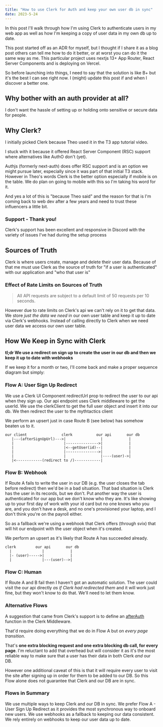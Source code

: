 ```yaml
---
title: "How to use Clerk for Auth and keep your own user db in sync"
date: 2023-5-24
---
```


In this post I'll walk through how I'm using Clerk to authenticate users in my web app as well as how I'm keeping a copy of user data in my own db up to date.

This post started off as an ADR for myself, but I thought if I share it as a blog post others can tell me how to do it better, or at worst you can do it the same way as me. This particular project uses nextjs 13+ App Router, React Server Components and is deploying on Vercel.

So before launching into things, I need to say that the solution is like B+ but it's the best I can see right now. I (might) update this post if and when I discover a better one.

## Why bother with an auth provider at all?
I don't want the hassle of setting up or holding onto sensitive or secure data for people.

## Why Clerk?
I initially picked Clerk because Theo used it in the T3 app tutorial video.

I stuck with it because it offered React Server Component (RSC) support where alternatives like AuthO don't (yet).

Authjs (formerly next-auth) does offer RSC support and is an option we might pursue later, especially since it was part of that initial T3 stack. However in Theo's words Clerk is the better option especially if mobile is on the table. We do plan on going to mobile with this so I'm taking his word for it.

And yes a lot of this is "because Theo said" and the reason for that is I'm coming back to web dev after a few years and need to trust these influencers a little bit.

### Support - Thank you!
Clerk's support has been excellent and responsive in Discord with the variety of issues I've had during the setup process

## Sources of Truth

Clerk is where users create, manage and delete their user data. Because of that me must use Clerk as the source of truth for "if a user is authenticated" with our application and "who that user is"

### Effect of Rate Limits on Sources of Truth

> All API requests are subject to a default limit of 50 requests per 10 seconds.

However due to rate limits on Clerk's api we can't rely on it to get that data. We store _just the data we need_ in our own user table and keep it up to date via Clerk's webhooks. Instead of calling directly to Clerk when we need user data we access our own user table.

## How We Keep in Sync with Clerk

**tl;dr We use a redirect on sign up to create the user in our db and then we keep it up to date with webhooks**

If we keep it for a month or two, I'll come back and make a proper sequence diagram but simply:

### Flow A: User Sign Up Redirect

We use a Clerk UI Component redirectUrl prop to redirect the user to our api when they sign up.
Our api endpoint uses Clerk middleware to get the userId. We use the clerkClient to get the full user object and insert it into our db.
We then redirect the user to the mythtactics client

We perform an upsert just in case Route B (see below) has somehow beaten us to it.
```
our client                clerk           our api       our db
   |---(afterSignUpUrl)--->|                |            |
   |                       |--------------->|            |
   |                       |<--getUser(id)--|            |
   |                       |--------------->|            |
   |                       |                |----(user)->|
   |<------------(redirect to /)------------|
```

### Flow B: Webhook

If Route A fails to write the user in our DB (e.g. the user closes the tab before redirect) then we'd be in a bad situation.
That bad situation is Clerk has the user in its records, but we don't. Put another way the user is authenticated for our app but we don't know who they are.
It's like showing up to your first day of work with your id card but no one knows who you are, and you don't have a desk, and no one's provisioned your laptop, and I don't think you're on the payroll either.

So as a fallback we're using a webhook that Clerk offers (through svix) that will hit our endpoint with the user object when it's created.

We perform an upsert as it's likely that Route A has succeeded already.

```
clerk         our api       our db
  |              |            |
  |- (user)----->|            |
  |              |---(user)-->|
```

### Flow C: Human

If Route A and B fail then I haven't got an automatic solution. The user could visit the our api directly _as if Clerk had redirected them_ and it will work just fine, but they won't know to do that. We'll need to let them know.

### Alternative Flows

A suggestion that came from Clerk's support is to define an [afterAuth](https://clerk.com/docs/nextjs/middleware#using-after-auth-for-fine-grain-control) function in the Clerk Middleware.

That'd require doing everything that we do in Flow A but on _every page transition_.

That's **one extra blocking request and one extra blocking db call, for every page**. I'm reluctant to add that overhead but will consider it as it's the most reliable way to make sure that a user has their data in both Clerk _and_ our DB.

However one additional caveat of this is that it will require every user to visit the site after signing up in order for them to be added to our DB. So this Flow alone does not guarantee that Clerk and our DB are in sync.

### Flows in Summary

We use multiple ways to keep Clerk and our DB in sync. We prefer Flow A - User Sign Up Redirect as it provides the most synchronous way to onboard new users. We use webhooks as a fallback to keeping our data consistent. We rely entirely on webhooks to keep our user data up to date.
